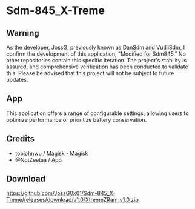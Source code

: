# Sdm-845_X-Treme

## Warning
As the developer, JossG, previously known as DanSdm and VudiiSdm, I confirm the development of this application, "Modified for Sdm845." No other repositories contain this specific iteration. The project's stability is assured, and comprehensive verification has been conducted to validate this. Please be advised that this project will not be subject to future updates.

## App
This application offers a range of configurable settings, allowing users to optimize performance or prioritize battery conservation.

## Credits
- topjohnwu / Magisk - Magisk
- @NotZeetaa / App

## Download 
https://github.com/JossG0x01/Sdm-845_X-Treme/releases/download/v1.0/XtremeZRam_v1.0.zip
